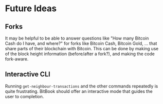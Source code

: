 # Future Ideas
## Forks
It may be helpful to be able to answer questions like "How many Bitcoin Cash do I have, and where?"
for forks like Bitcoin Cash, Bitcoin Gold, ... that share parts of their blockchain with Bitcoin.
This can be done by making use of the block height information (before/after a fork?), and making the
code fork-aware.

## Interactive CLI
Running `get-neighbour-transactions` and the other commands repeatedly is quite frustrating.
BitBook should offer an interactive mode that guides the user to completion.